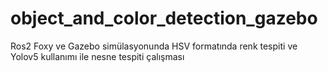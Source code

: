 # object_and_color_detection_gazebo

Ros2 Foxy ve Gazebo simülasyonunda HSV formatında renk tespiti ve Yolov5 kullanımı ile nesne tespiti çalışması
